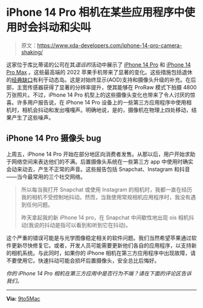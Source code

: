 # iPhone 14 Pro 相机在某些应用程序中使用时会抖动和尖叫

> 原文：<https://www.xda-developers.com/iphone-14-pro-camera-shaking/>

这家位于库比蒂诺的公司在其*遥远的*活动中展示了 [iPhone 14 Pro](https://www.xda-developers.com/apple-iphone-14-pro-launch/) 和 [iPhone 14 Pro Max](https://www.xda-developers.com/apple-iphone-14-pro-max-hands-on/) 。这些最高端的 2022 苹果手机带来了显著的变化。这些措施包括退休的[经典缺口](https://www.xda-developers.com/unfolding-iphone-notch-editorial/)有利于动态岛。这是对始终显示(AOD)支持和摄像头升级的补充。在后部，主宽传感器获得了显著的分辨率提升，使其能够在 ProRaw 模式下拍摄 4800 万张照片。不过，iPhone 14 Pro 机型上的这些摄像头变化也带来了令人讨厌的惊喜。许多用户报告说，在 iPhone 14 Pro 设备上的一些第三方应用程序中使用相机时，相机会抖动和发出嘎嘎声。明确地说，是的，摄像机在物理上四处移动，结果产生了这些噪声。

## iPhone 14 Pro 摄像头 bug

上周五，iPhone 14 Pro 开始在部分地区向消费者发售。从那以后，用户开始求助于网络空间来表达他们的不满。后置摄像头系统在一些第三方 app 中使用时确实会动来动去，产生不正常的声音。这些报告包括 Snapchat、Instagram 和抖音——当今最常用的三个社交网络。

> 所以每当我打开 Snapchat 或使用 Instagram 的相机时，我都一直在经历我的相机不受控制地抖动。然而，当我使用常规相机应用程序时，我没有遇到任何问题。
> 
> 昨天拿起我的新 iPhone 14 pro，在 Snapchat 中间歇性地出现 ois 相机抖动(我说的抖动是指可以看到和听到它在抖动)。

这个严重的错误可能是与光学图像稳定相关的软件问题。我们当然希望苹果通过软件更新尽快修复它。或者，开发人员可能需要更新他们各自的应用程序，以支持新的相机系统。与此同时，如果你的 iPhone 相机在第三方应用程序中出现故障，请不要使用它。快速抖动可能会损坏后置摄像头，安全总比后悔好。

*你的 iPhone 14 Pro 相机在第三方应用中是否行为不端？请在下面的评论区告诉我们。*

* * *

**Via:** [9to5Mac](https://9to5mac.com/2022/09/18/iphone-14-pro-camera-module-shaking-and-rattling/)
